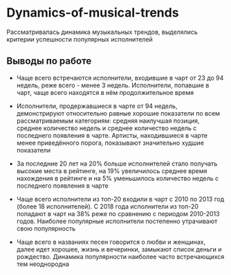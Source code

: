 # Dynamics-of-musical-trends
Рассматривалась динамика музыкальных трендов, выделялись критерии успешности популярных исполнителей 

## Выводы по работе

- Чаще всего встречаются исполнители, входившие в чарт от 23 до 94 недель, реже всего - менее 3 недель. Исполнители, попавшие в чарт, чаще всего находятся в нём продолжительное время

- Исполнители, продержавшиеся в чарте от 94 недель, демонстрируют относительно равные хорошие показатели по всем рассматриваемым категориям: средняя наилучшая позиция, среднее количество недель и среднее количество недель с последнего появления в чарте. Артисты, находившиеся в чарте менее приведённого порога, показывают значительно худшие показатели

- За последние 20 лет на 20% больше исполнителей стало получать высокие места в рейтинге, на 19% увеличилось среднее время нахождения в рейтинге и на 5% уменьшилось количество недель с последнего появления в чарте

- Чаще всего исполнители из топ-20 входили в чарт с 2010 по 2013 год (более 18 исполнителей). С 2018 года исполнители из топ-20 попадают в чарт на 38% реже по сравнению с периодом 2010-2013 годов. Наиболее популярные исполнители постепенно утрачивают свою популярность

- Чаще всего в названиях песен говорится о любви и женщинах, далее идет хорошее, жизнь и вечеринки, замыкают список деньги и рождество. Динамика популярности наиболее часто встречающихся тем неоднородна
